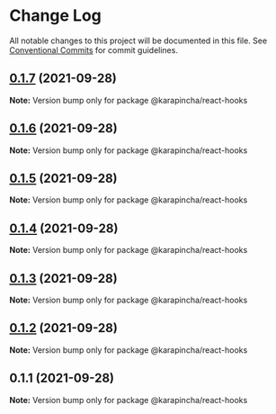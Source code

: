 # Change Log

All notable changes to this project will be documented in this file.
See [Conventional Commits](https://conventionalcommits.org) for commit guidelines.

## [0.1.7](https://github.com/karapincha/hydra/compare/@karapincha/react-hooks@0.1.6...@karapincha/react-hooks@0.1.7) (2021-09-28)

**Note:** Version bump only for package @karapincha/react-hooks





## [0.1.6](https://github.com/karapincha/hydra/compare/@karapincha/react-hooks@0.1.5...@karapincha/react-hooks@0.1.6) (2021-09-28)

**Note:** Version bump only for package @karapincha/react-hooks





## [0.1.5](https://github.com/karapincha/hydra/compare/@karapincha/react-hooks@0.1.4...@karapincha/react-hooks@0.1.5) (2021-09-28)

**Note:** Version bump only for package @karapincha/react-hooks





## [0.1.4](https://github.com/karapincha/hydra/compare/@karapincha/react-hooks@0.1.3...@karapincha/react-hooks@0.1.4) (2021-09-28)

**Note:** Version bump only for package @karapincha/react-hooks





## [0.1.3](https://github.com/karapincha/hydra/compare/@karapincha/react-hooks@0.1.2...@karapincha/react-hooks@0.1.3) (2021-09-28)

**Note:** Version bump only for package @karapincha/react-hooks





## [0.1.2](https://github.com/karapincha/hydra/compare/@karapincha/react-hooks@0.1.1...@karapincha/react-hooks@0.1.2) (2021-09-28)

**Note:** Version bump only for package @karapincha/react-hooks





## 0.1.1 (2021-09-28)

**Note:** Version bump only for package @karapincha/react-hooks
